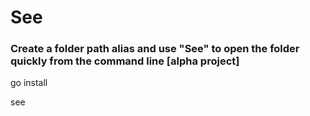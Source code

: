 
# See
### Create a folder path alias and use "See" to open the folder quickly from the command line [alpha project]

go install

see
